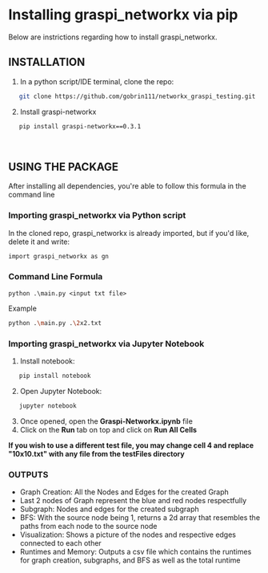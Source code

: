<h1>Installing graspi_networkx via pip</h1>
<p>Below are instrictions regarding how to install graspi_networkx.</p>

## INSTALLATION
1. In a python script/IDE terminal, clone the repo:
```bash
   git clone https://github.com/gobrin111/networkx_graspi_testing.git
```

2. Install graspi-networkx
```bash
   pip install graspi-networkx==0.3.1
```
<br>
<h2>USING THE PACKAGE</h2>
<p>After installing all dependencies, you're able to follow this formula in the command line</p>
<h3>Importing graspi_networkx via Python script</h3>

In the cloned repo, graspi_networkx is already imported, but if you'd like, delete it and write:
```bash
import graspi_networkx as gn
```
### Command Line Formula
`python .\main.py <input txt file>`

Example
```bash
python .\main.py .\2x2.txt
```

### Importing graspi_networkx via Jupyter Notebook
1. Install notebook:
```bash
   pip install notebook
   ```
2. Open Jupyter Notebook:
```bash
   jupyter notebook
   ```
3. Once opened, open the **Graspi-Networkx.ipynb** file
4. Click on the **Run** tab on top and click on **Run All Cells**

**If you wish to use a different test file, you may change cell 4 and replace "10x10.txt" with any file from the testFiles directory**

<h3>OUTPUTS</h3>
<ul>
   <li>Graph Creation: All the Nodes and Edges for the created Graph</li>
   <li>Last 2 nodes of Graph represent the blue and red nodes respectfully</li>
   <li>Subgraph: Nodes and edges for the created subgraph</li>
   <li>BFS: With the source node being 1, returns a 2d array that resembles the paths from each node to the source node</li>
   <li>Visualization: Shows a picture of the nodes and respective edges connected to each other</li>
   <li>Runtimes and Memory: Outputs a csv file which contains the runtimes for graph creation, subgraphs, and BFS as well as the total runtime</li>
</ul>
